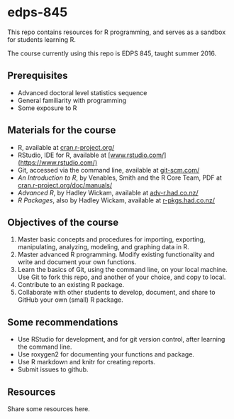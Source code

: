 # edps-845

This repo contains resources for R programming, and serves as a sandbox for students learning R.

The course currently using this repo is EDPS 845, taught summer 2016.

## Prerequisites

* Advanced doctoral level statistics sequence
* General familiarity with programming
* Some exposure to R

## Materials for the course

* R, available at [cran.r-project.org/](http://cran.r-project.org/)
* RStudio, IDE for R, available at [www.rstudio.com/](https://www.rstudio.com/)
* Git, accessed via the command line, available at [git-scm.com/](https://git-scm.com/)
* *An Introduction to R*, by Venables, Smith and the R Core Team, PDF at [cran.r-project.org/doc/manuals/](https://cran.r-project.org/doc/manuals/)
* *Advanced R*, by Hadley Wickam, available at [adv-r.had.co.nz/](http://adv-r.had.co.nz/)
* *R Packages*, also by Hadley Wickam, available at [r-pkgs.had.co.nz/](http://adv-r.had.co.nz/)

## Objectives of the course

1. Master basic concepts and procedures for importing, exporting, manipulating, analyzing, modeling, and graphing data in R.
2. Master advanced R programming. Modify existing functionality and write and document your own functions.
3. Learn the basics of Git, using the command line, on your local machine. Use Git to fork this repo, and another of your choice, and copy to local.
3. Contribute to an existing R package.
4. Collaborate with other students to develop, document, and share to GitHub your own (small) R package.

## Some recommendations

* Use RStudio for development, and for git version control, after learning the command line.
* Use roxygen2 for documenting your functions and package.
* Use R markdown and knitr for creating reports.
* Submit issues to github.

## Resources

Share some resources here.
